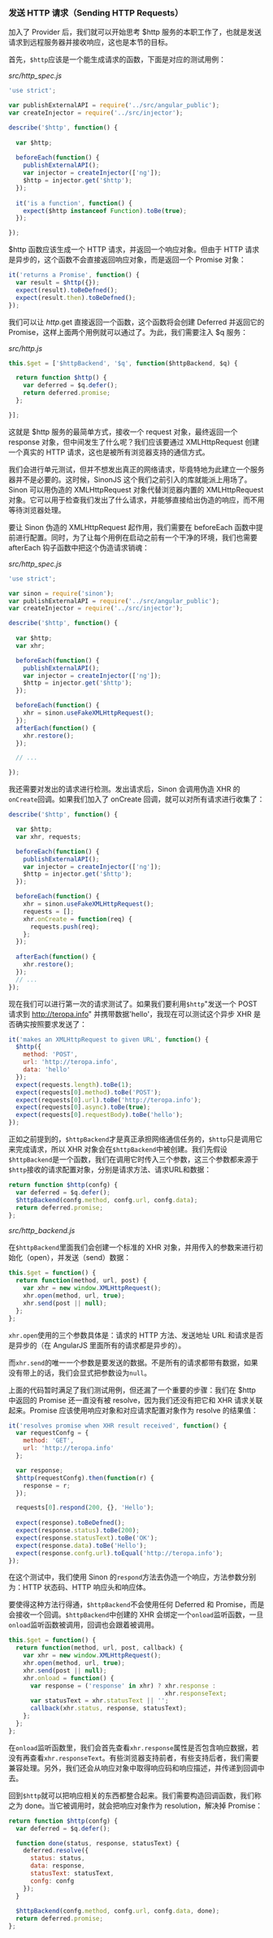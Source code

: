 ### 发送 HTTP 请求（Sending HTTP Requests）

加入了 Provider 后，我们就可以开始思考 $http 服务的本职工作了，也就是发送请求到远程服务器并接收响应，这也是本节的目标。

首先，`$http`应该是一个能生成请求的函数，下面是对应的测试用例：

_src/http_spec.js_

```js
'use strict';

var publishExternalAPI = require('../src/angular_public');
var createInjector = require('../src/injector');

describe('$http', function() {
 
  var $http;
 
  beforeEach(function() {
    publishExternalAPI();
    var injector = createInjector(['ng']);
    $http = injector.get('$http');
  });
  
  it('is a function', function() {
    expect($http instanceof Function).toBe(true);
  });

});
```

$http 函数应该生成一个 HTTP 请求，并返回一个响应对象。但由于 HTTP 请求是异步的，这个函数不会直接返回响应对象，而是返回一个 Promise 对象：

```js
it('returns a Promise', function() {
  var result = $http({});
  expect(result).toBeDefned();
  expect(result.then).toBeDefned();
});
```

我们可以让 $http.$get 直接返回一个函数，这个函数将会创建 Deferred 并返回它的 Promise，这样上面两个用例就可以通过了。为此，我们需要注入 $q 服务：

_src/http.js_

```js
this.$get = ['$httpBackend', '$q', function($httpBackend, $q) {

  return function $http() {
    var deferred = $q.defer();
    return deferred.promise;
  };

}];
```

这就是 $http 服务的最简单方式，接收一个 request 对象，最终返回一个 response 对象，但中间发生了什么呢？我们应该要通过 XMLHttpRequest 创建一个真实的 HTTP 请求，这也是被所有浏览器支持的通信方式。

我们会进行单元测试，但并不想发出真正的网络请求，毕竟特地为此建立一个服务器并不是必要的。这时候，SinonJS 这个我们之前引入的库就能派上用场了。Sinon 可以用伪造的 XMLHttpRequest 对象代替浏览器内置的 XMLHttpRequest 对象。它可以用于检查我们发出了什么请求，并能够直接给出伪造的响应，而不用等待浏览器处理。

要让 Sinon 伪造的 XMLHttpRequest 起作用，我们需要在 beforeEach 函数中提前进行配置。同时，为了让每个用例在启动之前有一个干净的环境，我们也需要 afterEach 钩子函数中把这个伪造请求销魂：

_src/http_spec.js_

```js
'use strict';

var sinon = require('sinon');
var publishExternalAPI = require('../src/angular_public');
var createInjector = require('../src/injector');

describe('$http', function() {
  
  var $http;
  var xhr;

  beforeEach(function() {
    publishExternalAPI();
    var injector = createInjector(['ng']);
    $http = injector.get('$http');
  });

  beforeEach(function() {
    xhr = sinon.useFakeXMLHttpRequest();
  });
  afterEach(function() {
    xhr.restore();
  });

  // ...

});
```

我还需要对发出的请求进行检测。发出请求后，Sinon 会调用伪造 XHR 的`onCreate`回调。如果我们加入了 onCreate 回调，就可以对所有请求进行收集了：

```js
describe('$http', function() {

  var $http;
  var xhr, requests;

  beforeEach(function() {
    publishExternalAPI();
    var injector = createInjector(['ng']);
    $http = injector.get('$http');
  });

  beforeEach(function() {
    xhr = sinon.useFakeXMLHttpRequest();
    requests = [];
    xhr.onCreate = function(req) {
      requests.push(req);
    };
  });
  
  afterEach(function() {
    xhr.restore();
  });
  // ...
});
```

现在我们可以进行第一次的请求测试了。如果我们要利用`$http`"发送一个 POST 请求到 http://teropa.info" 并携带数据'hello'，我现在可以测试这个异步 XHR 是否确实按照要求发送了：

```js
it('makes an XMLHttpRequest to given URL', function() {
  $http({
    method: 'POST',
    url: 'http://teropa.info',
    data: 'hello'
  });
  expect(requests.length).toBe(1);
  expect(requests[0].method).toBe('POST');
  expect(requests[0].url).toBe('http://teropa.info');
  expect(requests[0].async).toBe(true);
  expect(requests[0].requestBody).toBe('hello');
});
```

正如之前提到的，`$httpBackend`才是真正承担网络通信任务的，`$http`只是调用它来完成请求，所以 XHR 对象会在`$httpBackend`中被创建。我们先假设`$httpBackend`是一个函数，我们在调用它时传入三个参数，这三个参数都来源于`$http`接收的请求配置对象，分别是请求方法、请求URL和数据：

```js
return function $http(confg) {
  var deferred = $q.defer();
  $httpBackend(confg.method, confg.url, confg.data);
  return deferred.promise;
};
```

_src/http_backend.js_

在`$httpBackend`里面我们会创建一个标准的 XHR 对象，并用传入的参数来进行初始化（open），并发送（send）数据：

```js
this.$get = function() {
  return function(method, url, post) {
    var xhr = new window.XMLHttpRequest();
    xhr.open(method, url, true);
    xhr.send(post || null);
  };
};
```

`xhr.open`使用的三个参数具体是：请求的 HTTP 方法、发送地址 URL 和请求是否是异步的（在 AngularJS 里面所有的请求都是异步的）。

而`xhr.send`的唯一一个参数是要发送的数据。不是所有的请求都带有数据，如果没有带上的话，我们会显式把参数设为`null`。

上面的代码暂时满足了我们测试用例，但还漏了一个重要的步骤：我们在 $http 中返回的 Promise 还一直没有被 resolve，因为我们还没有把它和 XHR 请求关联起来。Promise 应该使用响应对象和对应请求配置对象作为 resolve 的结果值：

```js
it('resolves promise when XHR result received', function() {
  var requestConfg = {
    method: 'GET',
    url: 'http://teropa.info'
  };

  var response;
  $http(requestConfg).then(function(r) {
    response = r;
  });

  requests[0].respond(200, {}, 'Hello');
  
  expect(response).toBeDefned();
  expect(response.status).toBe(200);
  expect(response.statusText).toBe('OK');
  expect(response.data).toBe('Hello');
  expect(response.confg.url).toEqual('http://teropa.info');
});
```

在这个测试中，我们使用 Sinon 的`respond`方法去伪造一个响应，方法参数分别为：HTTP 状态码、HTTP 响应头和响应体。

要使得这种方法行得通，`$httpBackend`不会使用任何 Deferred 和 Promise，而是会接收一个回调。`$httpBackend`中创建的 XHR 会绑定一个`onload`监听函数，一旦`onload`监听函数被调用，回调也会跟着被调用。

```js
this.$get = function() {
  return function(method, url, post, callback) {
    var xhr = new window.XMLHttpRequest();
    xhr.open(method, url, true);
    xhr.send(post || null);
    xhr.onload = function() {
      var response = ('response' in xhr) ? xhr.response :
                                           xhr.responseText;
      var statusText = xhr.statusText || '';
      callback(xhr.status, response, statusText);
    };
  };
};
```

在`onload`监听函数里，我们会首先查看`xhr.response`属性是否包含响应数据，若没有再查看`xhr.responseText`。有些浏览器支持前者，有些支持后者，我们需要兼容处理。另外，我们还会从响应对象中取得响应码和响应描述，并传递到回调中去。

回到`$http`就可以把响应相关的东西都整合起来。我们需要构造回调函数，我们称之为 done。当它被调用时，就会把响应对象作为 resolution，解决掉 Promise：

```js
return function $http(confg) {
  var deferred = $q.defer();

  function done(status, response, statusText) {
    deferred.resolve({
      status: status,
      data: response,
      statusText: statusText,
      confg: confg
    });
  }
  
  $httpBackend(confg.method, confg.url, confg.data, done);
  return deferred.promise;
};
```
